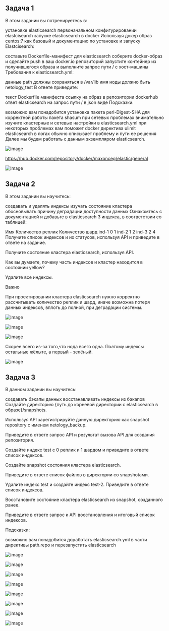 ## Задача 1

В этом задании вы потренируетесь в:

установке elasticsearch
первоначальном конфигурировании elastcisearch
запуске elasticsearch в docker
Используя докер образ centos:7 как базовый и документацию по установке и запуску Elastcisearch:

составьте Dockerfile-манифест для elasticsearch
соберите docker-образ и сделайте push в ваш docker.io репозиторий
запустите контейнер из получившегося образа и выполните запрос пути / c хост-машины
Требования к elasticsearch.yml:

данные path должны сохраняться в /var/lib
имя ноды должно быть netology_test
В ответе приведите:

текст Dockerfile манифеста
ссылку на образ в репозитории dockerhub
ответ elasticsearch на запрос пути / в json виде
Подсказки:

возможно вам понадобится установка пакета perl-Digest-SHA для корректной работы пакета shasum
при сетевых проблемах внимательно изучите кластерные и сетевые настройки в elasticsearch.yml
при некоторых проблемах вам поможет docker директива ulimit
elasticsearch в логах обычно описывает проблему и пути ее решения
Далее мы будем работать с данным экземпляром elasticsearch.

![image](https://user-images.githubusercontent.com/112322500/212549698-1624f559-8fe9-41a7-8fc8-ca71a62e95f7.png)

https://hub.docker.com/repository/docker/maxonceg/elastic/general

![image](https://user-images.githubusercontent.com/112322500/212488685-57eb3fa0-a75a-456d-9401-e1b66a967900.png)

## Задача 2

В этом задании вы научитесь:

создавать и удалять индексы
изучать состояние кластера
обосновывать причину деградации доступности данных
Ознакомтесь с документацией и добавьте в elasticsearch 3 индекса, в соответствии со таблицей:

Имя	Количество реплик	Количество шард
ind-1	0	1
ind-2	1	2
ind-3	2	4
Получите список индексов и их статусов, используя API и приведите в ответе на задание.

Получите состояние кластера elasticsearch, используя API.

Как вы думаете, почему часть индексов и кластер находится в состоянии yellow?

Удалите все индексы.

Важно

При проектировании кластера elasticsearch нужно корректно рассчитывать количество реплик и шард, иначе возможна потеря данных индексов, вплоть до полной, при деградации системы.

![image](https://user-images.githubusercontent.com/112322500/212488763-66debfd9-29f7-441f-8e31-06a2d6ccfe8c.png)

![image](https://user-images.githubusercontent.com/112322500/212488845-d3cde17e-a9c1-4284-82fb-19186b903f37.png)

![image](https://user-images.githubusercontent.com/112322500/212488988-7384371c-5739-444f-b6eb-054f1ac53618.png)

Скорее всего из-за того,что нода всего одна. Поэтому индексы остальные жёлыте, а первый - зелёный.

![image](https://user-images.githubusercontent.com/112322500/212489114-57fbe4ef-7a57-4a1c-adce-d4885efe9dfc.png)

## Задача 3

В данном задании вы научитесь:

создавать бэкапы данных
восстанавливать индексы из бэкапов
Создайте директорию {путь до корневой директории с elasticsearch в образе}/snapshots.

Используя API зарегистрируйте данную директорию как snapshot repository c именем netology_backup.

Приведите в ответе запрос API и результат вызова API для создания репозитория.

Создайте индекс test с 0 реплик и 1 шардом и приведите в ответе список индексов.

Создайте snapshot состояния кластера elasticsearch.

Приведите в ответе список файлов в директории со snapshotами.

Удалите индекс test и создайте индекс test-2. Приведите в ответе список индексов.

Восстановите состояние кластера elasticsearch из snapshot, созданного ранее.

Приведите в ответе запрос к API восстановления и итоговый список индексов.

Подсказки:

возможно вам понадобится доработать elasticsearch.yml в части директивы path.repo и перезапустить elasticsearch

![image](https://user-images.githubusercontent.com/112322500/212490289-7cf5416f-d35a-44f6-a091-ef7ef90ff2c4.png)

![image](https://user-images.githubusercontent.com/112322500/212490570-c520becc-cc91-4ce4-9b27-1fb9dc5b6ce3.png)

![image](https://user-images.githubusercontent.com/112322500/212490774-b9316202-814f-4712-8c89-b06966dad1c5.png)

![image](https://user-images.githubusercontent.com/112322500/212490824-acc23532-10f0-434b-93e2-5cd4ec5f984f.png)

![image](https://user-images.githubusercontent.com/112322500/212490889-9b20cc54-41ff-4432-938a-340db6504dcf.png)

![image](https://user-images.githubusercontent.com/112322500/212490962-476bbb81-d3b6-4b9a-846e-903fb4f5beaf.png)

![image](https://user-images.githubusercontent.com/112322500/212491004-abe4708a-5426-4d60-8b1f-34c66389ef27.png)

![image](https://user-images.githubusercontent.com/112322500/212491035-d49b0253-4921-4d51-a1a8-4e04a7cbc3df.png)

